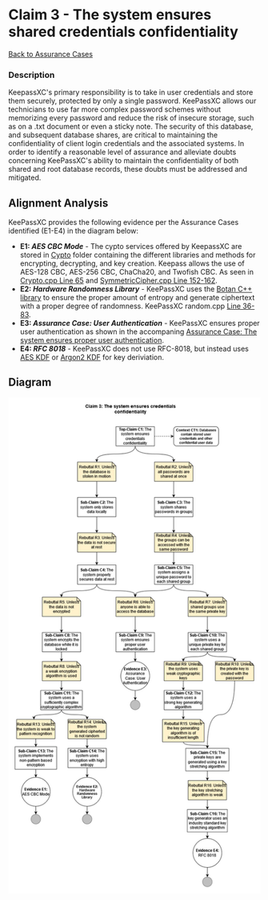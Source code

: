 # Claim 3 - The system ensures shared credentials confidentiality

[Back to Assurance Cases](https://github.com/JCKelley-CYBR/CYBR-8420-SoftwareAssurance/blob/Adding-Claims-Remaining/AssuranceCases.md)

### Description
KeepassXC's primary responsibility is to take in user credentials and store them securely, protected by only a single password. KeePassXC allows our technicians to use far more complex password schemes without memorizing every password and reduce the risk of insecure storage, such as on a .txt document or even a sticky note. The security of this database, and subsequent database shares, are critical to maintaining the confidentiality of client login credentials and the associated systems. In order to identify a reasonable level of assurance and alleviate doubts concerning KeePassXC's ability to maintain the confidentiality of both shared and root database records, these doubts must be addressed and mitigated.

## Alignment Analysis
KeePassXC provides the following evidence per the Assurance Cases identified (E1-E4) in the diagram below:
* **E1: *AES CBC Mode*** - The cypto services offered by KeepassXC are stored in [Cypto](https://github.com/keepassxreboot/keepassxc/tree/develop/src/crypto) folder containing the different libraries and methods for encrypting, decrypting, and key creation. Keepass allows the use of AES-128 CBC, AES-256 CBC, ChaCha20, and Twofish CBC. As seen in [Crypto.cpp Line 65](https://github.com/keepassxreboot/keepassxc/blob/f56fcdd79b3e064c31fadd6be9acc5749f9aed1e/src/crypto/Crypto.cpp#L65) and [SymmetricCipher.cpp Line 152-162](https://github.com/keepassxreboot/keepassxc/blob/f56fcdd79b3e064c31fadd6be9acc5749f9aed1e/src/crypto/SymmetricCipher.cpp#L152). 
* **E2: *Hardware Randomness Library*** - KeePassXC uses the [Botan C++ library](https://botan.randombit.net/) to ensure the proper amount of entropy and generate ciphertext with a proper degree of randomness. KeePassXC random.cpp [Line 36-83](https://github.com/keepassxreboot/keepassxc/blob/f56fcdd79b3e064c31fadd6be9acc5749f9aed1e/src/crypto/Random.cpp#L36).
* **E3: *Assurance Case: User Authentication*** - KeePassXC ensures proper user authentication as shown in the accompaning [Assurance Case: The system ensures proper user authentication](https://github.com/JCKelley-CYBR/CYBR-8420-SoftwareAssurance/edit/Adding-Claims-Remaining/AssuranceCases/User_Auth).
* **E4: *RFC 8018*** - KeePassXC does not use RFC-8018, but instead uses [AES KDF](https://github.com/keepassxreboot/keepassxc/blob/develop/src/crypto/kdf/AesKdf.cpp) or [Argon2 KDF](https://github.com/keepassxreboot/keepassxc/blob/develop/src/crypto/kdf/Argon2Kdf.cpp) for key deriviation. 

## Diagram
![](https://github.com/JCKelley-CYBR/CYBR-8420-SoftwareAssurance/blob/Adding-Claims-Remaining/AssuranceCases/Credential_Confidentiality/CredentialConfidentiality.png) 
